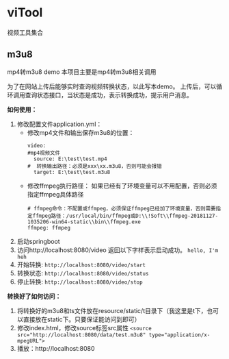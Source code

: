 # viTool
视频工具集合
## m3u8
mp4转m3u8 demo
本项目主要是mp4转m3u8相关调用

为了在网站上传后能够实时查询视频转换状态，以此写本demo。
上传后，可以循环调用查询状态接口，当状态是成功，表示转换成功，提示用户消息。

**如何使用：**
1.  修改配置文件application.yml：
    - 修改mp4文件和输出保存m3u8的位置：
        ```
        video:
        #mp4视频文件
          source: E:\test\test.mp4
        #  转换输出路径：必须是xxx\xx.m3u8，否则可能会报错
          target: E:\test\test.m3u8
        ```
     - 修改ffmpeg执行路径：
        如果已经有了环境变量可以不用配置，否则必须指定ffmpeg具体路径
        ```
        # ffmpeg命令：不配置或ffmpeg，必须保证ffmpeg已经加了环境变量，否则需要指定ffmpeg路径：/usr/local/bin/ffmpeg或D:\\!Soft\\ffmpeg-20181127-1035206-win64-static\\bin\\ffmpeg.exe
        ffmpeg: ffmpeg
        ```
2.  启动springboot
3.  访问http://localhost:8080/video 返回以下字样表示启动成功。
``` hello, I'm heh ```
4.  开始转换: ``` http://localhost:8080/video/start ```
5.  转换状态: ``` http://localhost:8080/video/status ```
6.  停止转换: ``` http://localhost:8080/video/stop ```

**转换好了如何访问：**
1.  将转换好的m3u8和ts文件放在resource/static/t目录下（我这里是t下，也可以直接放在static下。只要保证能访问到即可）
2.  修改index.html，修改source标签src属性
    ```<source src="http://localhost:8080/data/test.m3u8" type="application/x-mpegURL">```
3.  播放：http://localhost:8080

